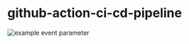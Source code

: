 # github-action-ci-cd-pipeline
![example event parameter](https://github.com/cristuballa/github-action-ci-cd-pipeline/.github/workflows/ci-cd.yml/badge.svg)
